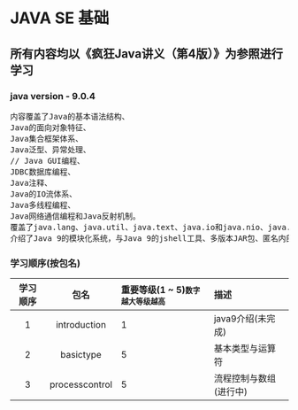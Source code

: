 # JAVA SE 基础
## 所有内容均以《疯狂Java讲义（第4版）》为参照进行学习

### java version - 9.0.4

<pre>
内容覆盖了Java的基本语法结构、
Java的面向对象特征、
Java集合框架体系、
Java泛型、异常处理、
// Java GUI编程、
JDBC数据库编程、
Java注释、
Java的IO流体系、
Java多线程编程、
Java网络通信编程和Java反射机制。
覆盖了java.lang、java.util、java.text、java.io和java.nio、java.sql、java.awt、javax.swing包下绝大部分类和接口。
介绍了Java 9的模块化系统，与Java 9的jshell工具、多版本JAR包、匿名内部类的菱形语法、增强的try语句、私有接口方法，以及Java 9新增的各种API功能。
</pre>

### 学习顺序(按包名)
| 学习顺序 | 包名 | 重要等级(1 ~ 5)<small>数字越大等级越高</small> | 描述 |
|:----:|:----:|:----|:----|
| 1 | introduction | 1 | java9介绍(未完成) |
| 2 | basictype | 5 | 基本类型与运算符 |
| 3 | processcontrol | 5 | 流程控制与数组(进行中) |